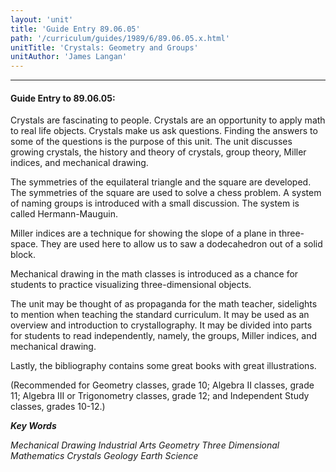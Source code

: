 ```yaml
---
layout: 'unit'
title: 'Guide Entry 89.06.05'
path: '/curriculum/guides/1989/6/89.06.05.x.html'
unitTitle: 'Crystals: Geometry and Groups'
unitAuthor: 'James Langan'
---
```


<body>
<hr/>
 <h4>
  Guide Entry to 89.06.05:
 </h4>
 Crystals are fascinating to people. Crystals are an opportunity to apply math to real life objects. Crystals make us ask questions. Finding the answers to some of the questions is the purpose of this unit. The unit discusses growing crystals, the history and theory of crystals, group theory, Miller indices, and mechanical drawing.
 <p>
  The symmetries of the equilateral triangle and the square are developed. The symmetries of the square are used to solve a chess problem. A system of naming groups is introduced with a small discussion. The system is called Hermann-Mauguin.
 </p>
 <p>
  Miller indices are a technique for showing the slope of a plane in three-space. They are used here to allow us to saw a dodecahedron out of a solid block.
 </p>
 <p>
  Mechanical drawing in the math classes is introduced as a chance for students to practice visualizing three-dimensional objects.
 </p>
 <p>
  The unit may be thought of as propaganda for the math teacher, sidelights to mention when teaching the standard curriculum. It may be used as an overview and introduction to crystallography. It may be divided into parts for students to read independently, namely, the groups, Miller indices, and mechanical drawing.
 </p>
 <p>
  Lastly, the bibliography contains some great books with great illustrations.
 </p>
 <p>
  (Recommended for Geometry classes, grade 10; Algebra II classes, grade 11; Algebra III or Trigonometry classes, grade 12; and Independent Study classes, grades 10-12.)
 </p>
<p>
  <b>
   <i>
    Key Words
   </i>
  </b>
  <br/>
 </p>
 <p>
  <i>
   Mechanical Drawing Industrial Arts Geometry Three Dimensional Mathematics Crystals Geology Earth Science
  </i>
 </p>

</body>
